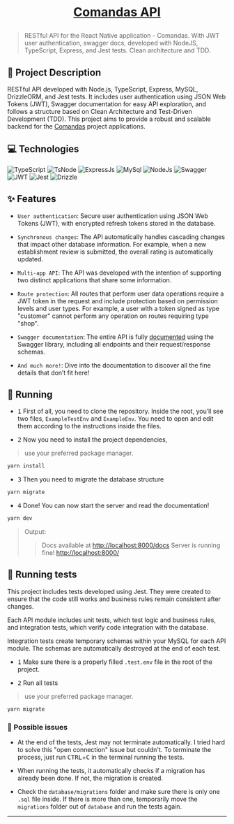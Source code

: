 <h1 align="center" style="color: white">

[Comandas API](https://comandas-api.vercel.app/docs/)

</h1>

> RESTful API for the React Native application - Comandas. With JWT user authentication, swagger docs, developed with NodeJS, TypeScript, Express, and Jest tests. Clean architecture and TDD.

## 🧠 Project Description

RESTful API developed with Node.js, TypeScript, Express, MySQL, DrizzleORM, and Jest tests. It includes user authentication using JSON Web Tokens (JWT), Swagger documentation for easy API exploration, and follows a structure based on Clean Architecture and Test-Driven Development (TDD). This project aims to provide a robust and scalable backend for the [Comandas](https://github.com/alvarosoaress/Comandas/tree/main) project applications.

## 💻 Technologies

![TypeScript](https://img.shields.io/badge/TypeScript-20232A?style=for-the-badge\&logo=typescript\&logoColor=007ACC)
![TsNode](https://img.shields.io/badge/ts--node-20232A?style=for-the-badge\&logo=ts-node\&logoColor=3178C6)
![ExpressJs](https://img.shields.io/badge/Express%20js-20232A?style=for-the-badge\&logo=express\&logoColor=white)
![MySql](https://img.shields.io/badge/MySQL-20232A?style=for-the-badge\&logo=mysql\&logoColor=005C84)
![NodeJs](https://img.shields.io/badge/Node%20js-20232A?style=for-the-badge\&logo=nodedotjs\&logoColor=339933)
![Swagger](https://img.shields.io/badge/Swagger-20232A?style=for-the-badge\&logo=Swagger\&logoColor=85EA2D)
![JWT](https://img.shields.io/badge/JWT-20232A?style=for-the-badge\&logo=JSON%20web%20tokens\&logoColor=white)
![Jest](https://img.shields.io/badge/Jest-20232A?style=for-the-badge\&logo=jest\&logoColor=C21325)
![Drizzle](https://img.shields.io/badge/Drizzle%20ORM-20232A?style=for-the-badge\&logo=drizzle\&logoColor=339933)

## ✨ Features

* `User authentication`: Secure user authentication using JSON Web Tokens (JWT), with encrypted refresh tokens stored in the database.

* `Synchronous changes`: The API automatically handles cascading changes that impact other database information. For example, when a new establishment review is submitted, the overall rating is automatically updated.

* `Multi-app API`: The API was developed with the intention of supporting two distinct applications that share some information.

* `Route protection`: All routes that perform user data operations require a JWT token in the request and include protection based on permission levels and user types. For example, a user with a token signed as type "customer" cannot perform any operation on routes requiring type "shop".

* `Swagger documentation`: The entire API is fully [documented](https://comandas-api.vercel.app/docs/) using the Swagger library, including all endpoints and their request/response schemas.

* `And much more!`: Dive into the documentation to discover all the fine details that don’t fit here!

## 🚀 Running

* <kbd>1</kbd> First of all, you need to clone the repository. Inside the root, you’ll see two files, `ExampleTestEnv` and `ExampleEnv`. You need to open and edit them according to the instructions inside the files.

* <kbd>2</kbd> Now you need to install the project dependencies,

> use your preferred package manager.

```sh
yarn install
```

* <kbd>3</kbd> Then you need to migrate the database structure

```sh
yarn migrate
```

* <kbd>4</kbd> Done! You can now start the server and read the documentation!

```sh
yarn dev
```

> Output:
>
> > Docs available at [http://localhost:8000/docs](http://localhost:8000/docs)
> > Server is running fine! [http://localhost:8000/](http://localhost:8000/)

## 🔧 Running tests

This project includes tests developed using Jest. They were created to ensure that the code still works and business rules remain consistent after changes.

Each API module includes unit tests, which test logic and business rules, and integration tests, which verify code integration with the database.

Integration tests create temporary schemas within your MySQL for each API module. The schemas are automatically destroyed at the end of each test.

* <kbd>1</kbd> Make sure there is a properly filled `.test.env` file in the root of the project.

* <kbd>2</kbd> Run all tests

> use your preferred package manager.

```sh
yarn migrate
```

### 🚧 Possible issues

* At the end of the tests, Jest may not terminate automatically. I tried hard to solve this "open connection" issue but couldn't. To terminate the process, just run <kbd>CTRL</kbd>+<kbd>C</kbd> in the terminal running the tests.

* When running the tests, it automatically checks if a migration has already been done. If not, the migration is created.

* Check the `database/migrations` folder and make sure there is only one `.sql` file inside. If there is more than one, temporarily move the `migrations` folder out of `database` and run the tests again.

---
